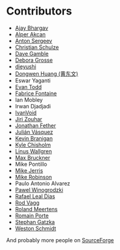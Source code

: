 Contributors
============

* [Ajay Bhargav](https://github.com/ajaybhargav)
* [Alper Akcan](https://github.com/alperakcan)
* [Anton Sergeev](https://github.com/anton-sergeev)
* [Christian Schulze](https://github.com/ChristianSch)
* [Dave Gamble](https://github.com/DaveGamble)
* [Debora Grosse](https://github.com/DeboraG)
* [dieyushi](https://github.com/dieyushi)
* [Dongwen Huang (黄东文)](https://github.com/DongwenHuang)
* Eswar Yaganti
* [Evan Todd](https://github.com/etodd)
* [Fabrice Fontaine](https://github.com/ffontaine)
* Ian Mobley
* Irwan Djadjadi
* [IvanVoid](https://github.com/npi3pak)
* [Jiri Zouhar](https://github.com/loigu)
* [Jonathan Fether](https://github.com/jfether)
* [Julián Vásquez](https://github.com/juvasquezg)
* [Kevin Branigan](https://github.com/kbranigan)
* [Kyle Chisholm](https://github.com/ChisholmKyle)
* [Linus Wallgren](https://github.com/ecksun)
* [Max Bruckner](https://github.com/FSMaxB)
* Mike Pontillo
* [Mike Jerris](https://github.com/mjerris)
* [Mike Robinson](https://github.com/mhrobinson)
* Paulo Antonio Alvarez
* [Pawel Winogrodzki](https://github.com/PawelWMS)
* [Rafael Leal Dias](https://github.com/rafaeldias)
* [Rod Vagg](https://github.com/rvagg)
* [Roland Meertens](https://github.com/rmeertens)
* [Romain Porte](https://github.com/MicroJoe)
* [Stephan Gatzka](https://github.com/gatzka)
* [Weston Schmidt](https://github.com/schmidtw)

And probably more people on [SourceForge](https://sourceforge.net/p/cjson/bugs/search/?q=status%3Aclosed-rejected+or+status%3Aclosed-out-of-date+or+status%3Awont-fix+or+status%3Aclosed-fixed+or+status%3Aclosed&page=0)
